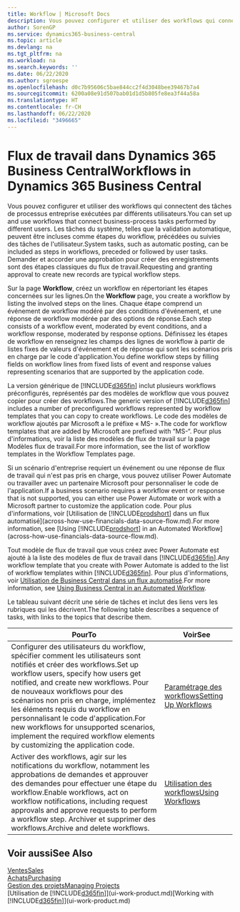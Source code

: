 ```yaml
---
title: Workflow | Microsoft Docs
description: Vous pouvez configurer et utiliser des workflows qui connectent des tâches de processus entreprise exécutées par différents utilisateurs. Les tâches du système, telles que la validation automatique, peuvent être incluses comme étapes du workflow, précédées ou suivies des tâches de l'utilisateur. Demander et accorder une approbation pour créer des enregistrements sont des étapes classiques du workflow.
author: SorenGP
ms.service: dynamics365-business-central
ms.topic: article
ms.devlang: na
ms.tgt_pltfrm: na
ms.workload: na
ms.search.keywords: ''
ms.date: 06/22/2020
ms.author: sgroespe
ms.openlocfilehash: d0c7b95606c5bae844cc2f4d3048bee39467b7a4
ms.sourcegitcommit: 6200a08e91d507bab01d1d5b805fe8ea3f44a58a
ms.translationtype: HT
ms.contentlocale: fr-CH
ms.lasthandoff: 06/22/2020
ms.locfileid: "3496665"
---
```

# <a name="workflows-in-dynamics-365-business-central"></a><span data-ttu-id="1d5df-105">Flux de travail dans Dynamics 365 Business Central</span><span class="sxs-lookup"><span data-stu-id="1d5df-105">Workflows in Dynamics 365 Business Central</span></span>

<span data-ttu-id="1d5df-106">Vous pouvez configurer et utiliser des workflows qui connectent des tâches de processus entreprise exécutées par différents utilisateurs.</span><span class="sxs-lookup"><span data-stu-id="1d5df-106">You can set up and use workflows that connect business-process tasks performed by different users.</span></span> <span data-ttu-id="1d5df-107">Les tâches du système, telles que la validation automatique, peuvent être incluses comme étapes du workflow, précédées ou suivies des tâches de l'utilisateur.</span><span class="sxs-lookup"><span data-stu-id="1d5df-107">System tasks, such as automatic posting, can be included as steps in workflows, preceded or followed by user tasks.</span></span> <span data-ttu-id="1d5df-108">Demander et accorder une approbation pour créer des enregistrements sont des étapes classiques du flux de travail.</span><span class="sxs-lookup"><span data-stu-id="1d5df-108">Requesting and granting approval to create new records are typical workflow steps.</span></span>  

 <span data-ttu-id="1d5df-109">Sur la page **Workflow**, créez un workflow en répertoriant les étapes concernées sur les lignes.</span><span class="sxs-lookup"><span data-stu-id="1d5df-109">On the **Workflow** page, you create a workflow by listing the involved steps on the lines.</span></span> <span data-ttu-id="1d5df-110">Chaque étape comprend un événement de workflow modéré par des conditions d'événement, et une réponse de workflow modérée par des options de réponse.</span><span class="sxs-lookup"><span data-stu-id="1d5df-110">Each step consists of a workflow event, moderated by event conditions, and a workflow response, moderated by response options.</span></span> <span data-ttu-id="1d5df-111">Définissez les étapes de workflow en renseignez les champs des lignes de workflow à partir de listes fixes de valeurs d'événement et de réponse qui sont les scénarios pris en charge par le code d'application.</span><span class="sxs-lookup"><span data-stu-id="1d5df-111">You define workflow steps by filling fields on workflow lines from fixed lists of event and response values representing scenarios that are supported by the application code.</span></span>  

 <span data-ttu-id="1d5df-112">La version générique de [!INCLUDE[d365fin](includes/d365fin_md.md)] inclut plusieurs workflows préconfigurés, représentés par des modèles de workflow que vous pouvez copier pour créer des workflows.</span><span class="sxs-lookup"><span data-stu-id="1d5df-112">The generic version of [!INCLUDE[d365fin](includes/d365fin_md.md)] includes a number of preconfigured workflows represented by workflow templates that you can copy to create workflows.</span></span> <span data-ttu-id="1d5df-113">Le code des modèles de workflow ajoutés par Microsoft a le préfixe « MS- ».</span><span class="sxs-lookup"><span data-stu-id="1d5df-113">The code for workflow templates that are added by Microsoft are prefixed with “MS-“.</span></span> <span data-ttu-id="1d5df-114">Pour plus d'informations, voir la liste des modèles de flux de travail sur la page Modèles flux de travail.</span><span class="sxs-lookup"><span data-stu-id="1d5df-114">For more information, see the list of workflow templates in the Workflow Templates page.</span></span>  

 <span data-ttu-id="1d5df-115">Si un scénario d'entreprise requiert un événement ou une réponse de flux de travail qui n'est pas pris en charge, vous pouvez utiliser Power Automate ou travailler avec un partenaire Microsoft pour personnaliser le code de l'application.</span><span class="sxs-lookup"><span data-stu-id="1d5df-115">If a business scenario requires a workflow event or response that is not supported, you can either use Power Automate or work with a Microsoft partner to customize the application code.</span></span> <span data-ttu-id="1d5df-116">Pour plus d'informations, voir [Utilisation de [!INCLUDE[prodshort](includes/prodshort.md)] dans un flux automatisé](across-how-use-financials-data-source-flow.md).</span><span class="sxs-lookup"><span data-stu-id="1d5df-116">For more information, see [Using [!INCLUDE[prodshort](includes/prodshort.md)] in an Automated Workflow](across-how-use-financials-data-source-flow.md).</span></span>

<span data-ttu-id="1d5df-117">Tout modèle de flux de travail que vous créez avec Power Automate est ajouté à la liste des modèles de flux de travail dans [!INCLUDE[d365fin](includes/d365fin_md.md)].</span><span class="sxs-lookup"><span data-stu-id="1d5df-117">Any workflow template that you create with Power Automate is added to the list of workflow templates within [!INCLUDE[d365fin](includes/d365fin_md.md)].</span></span> <span data-ttu-id="1d5df-118">Pour plus d'informations, voir [Utilisation de Business Central dans un flux automatisé](across-how-use-financials-data-source-flow.md).</span><span class="sxs-lookup"><span data-stu-id="1d5df-118">For more information, see [Using Business Central in an Automated Workflow](across-how-use-financials-data-source-flow.md).</span></span>  

 <span data-ttu-id="1d5df-119">Le tableau suivant décrit une série de tâches et inclut des liens vers les rubriques qui les décrivent.</span><span class="sxs-lookup"><span data-stu-id="1d5df-119">The following table describes a sequence of tasks, with links to the topics that describe them.</span></span>  

|<span data-ttu-id="1d5df-120">**Pour**</span><span class="sxs-lookup"><span data-stu-id="1d5df-120">**To**</span></span>|<span data-ttu-id="1d5df-121">**Voir**</span><span class="sxs-lookup"><span data-stu-id="1d5df-121">**See**</span></span>|  
|------------|-------------|  
|<span data-ttu-id="1d5df-122">Configurer des utilisateurs du workflow, spécifier comment les utilisateurs sont notifiés et créer des workflows.</span><span class="sxs-lookup"><span data-stu-id="1d5df-122">Set up workflow users, specify how users get notified, and create new workflows.</span></span> <span data-ttu-id="1d5df-123">Pour de nouveaux workflows pour des scénarios non pris en charge, implémentez les éléments requis du workflow en personnalisant le code d'application.</span><span class="sxs-lookup"><span data-stu-id="1d5df-123">For new workflows for unsupported scenarios, implement the required workflow elements by customizing the application code.</span></span>|[<span data-ttu-id="1d5df-124">Paramétrage des workflows</span><span class="sxs-lookup"><span data-stu-id="1d5df-124">Setting Up Workflows</span></span>](across-set-up-workflows.md)|  
|<span data-ttu-id="1d5df-125">Activer des workflows, agir sur les notifications du workflow, notamment les approbations de demandes et approuver des demandes pour effectuer une étape du workflow.</span><span class="sxs-lookup"><span data-stu-id="1d5df-125">Enable workflows, act on workflow notifications, including request approvals and approve requests to perform a workflow step.</span></span> <span data-ttu-id="1d5df-126">Archiver et supprimer des workflows.</span><span class="sxs-lookup"><span data-stu-id="1d5df-126">Archive and delete workflows.</span></span>|[<span data-ttu-id="1d5df-127">Utilisation des workflows</span><span class="sxs-lookup"><span data-stu-id="1d5df-127">Using Workflows</span></span>](across-use-workflows.md)|  

## <a name="see-also"></a><span data-ttu-id="1d5df-128">Voir aussi</span><span class="sxs-lookup"><span data-stu-id="1d5df-128">See Also</span></span>

[<span data-ttu-id="1d5df-129">Ventes</span><span class="sxs-lookup"><span data-stu-id="1d5df-129">Sales</span></span>](sales-manage-sales.md)  
[<span data-ttu-id="1d5df-130">Achats</span><span class="sxs-lookup"><span data-stu-id="1d5df-130">Purchasing</span></span>](purchasing-manage-purchasing.md)  
[<span data-ttu-id="1d5df-131">Gestion des projets</span><span class="sxs-lookup"><span data-stu-id="1d5df-131">Managing Projects</span></span>](projects-manage-projects.md)  
<span data-ttu-id="1d5df-132">[Utilisation de [!INCLUDE[d365fin](includes/d365fin_md.md)]](ui-work-product.md)</span><span class="sxs-lookup"><span data-stu-id="1d5df-132">[Working with [!INCLUDE[d365fin](includes/d365fin_md.md)]](ui-work-product.md)</span></span>  
